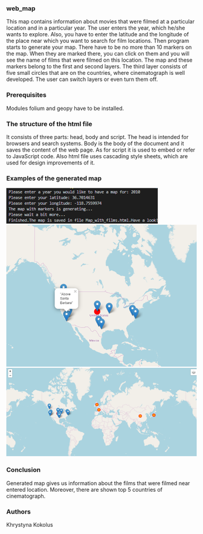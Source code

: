 ### web_map

This map contains information about movies that were filmed at a particular location and in a particular year. The user enters the year, which he/she wants to explore. Also, you have to enter the latitude and the longitude of the place near which you want to search for film locations. Then program starts to generate your map. There have to be no more than 10 markers on the map. When they are marked there, you can click on them and you will see the name of films that were filmed on this location. The map and these markers belong to the first and second layers. The third layer consists of five small circles that are on the countries, where cinematograph is well developed. The user can switch layers or even turn them off.


### Prerequisites

Modules folium and geopy have to be installed.


### The structure of the html file
It consists of three parts: head, body and script. The head is intended for browsers and search systems. Body is the body of the document and it saves the content of the web page. As for script it is used to embed or refer to JavaScript code. Also html file uses cascading style sheets, which are used for design improvements of it.
  

### Examples of the generated map

![](terminal.png)
![](map.png)
![](map2.png)


### Conclusion

Generated map gives us information about the films that were filmed near entered location. Moreover, there are shown top 5 countries of cinematograph.

### Authors

Khrystyna Kokolus

